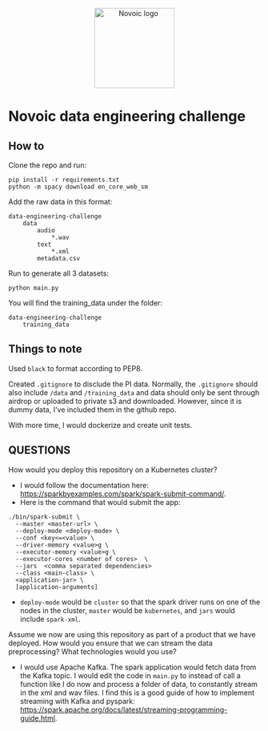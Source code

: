 <p align="center"><a href="https://novoic.com"><img src="https://assets.novoic.com/logo_320px.png" alt="Novoic logo" width="160"/></a></p>

# Novoic data engineering challenge

## How to

Clone the repo and run:
```
pip install -r requirements.txt
python -m spacy download en_core_web_sm
```

Add the raw data in this format:
```
data-engineering-challenge
    data
        audio
            *.wav
        text
            *.xml
        metadata.csv
```

Run to generate all 3 datasets:
```
python main.py
```

You will find the training_data under the folder:
```
data-engineering-challenge
    training_data
```

## Things to note

Used `black` to format according to PEP8.

Created `.gitignore` to disclude the PI data. Normally, the `.gitignore` should also include `/data` and `/training_data` and data should only be sent through airdrop or uploaded to private s3 and downloaded. However, since it is dummy data, I've included them in the github repo. 

With more time, I would dockerize and create unit tests.

## QUESTIONS

How would you deploy this repository on a Kubernetes cluster?

- I would follow the documentation here: https://sparkbyexamples.com/spark/spark-submit-command/.
- Here is the command that would submit the app:

```
./bin/spark-submit \
  --master <master-url> \
  --deploy-mode <deploy-mode> \
  --conf <key<=<value> \
  --driver-memory <value>g \
  --executor-memory <value>g \
  --executor-cores <number of cores>  \
  --jars  <comma separated dependencies>
  --class <main-class> \
  <application-jar> \
  [application-arguments]
  ```

  - `deploy-mode` would be `cluster` so that the spark driver runs on one of the nodes in the cluster, `master` would be `kubernetes`, and `jars` would include `spark-xml`. 


Assume we now are using this repository as part of a product that we have deployed. How would you ensure that we can stream the data preprocessing? What technologies would you use? 

- I would use Apache Kafka. The spark application would fetch data from the Kafka topic. I would edit the code in `main.py` to instead of call a function like I do now and process a folder of data, to constantly stream in the xml and wav files. I find this is a good guide of how to implement streaming with Kafka and pyspark: https://spark.apache.org/docs/latest/streaming-programming-guide.html.